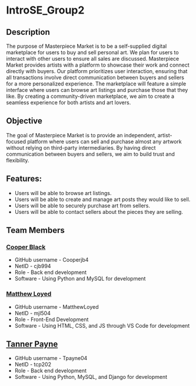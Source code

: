 # IntroSE_Group2

## Description
The purpose of Masterpiece Market is to be a self-supplied digital marketplace for users to buy and sell personal art. We plan for users to interact with other users to ensure all sales are discussed. Masterpiece Market provides artists with a platform to showcase their work and connect directly with buyers. Our platform prioritizes user interaction, ensuring that all transactions involve direct communication between buyers and sellers for a more personalized experience. The marketplace will feature a simple interface where users can browse art listings and purchase those that they like. By creating a community-driven marketplace, we aim to create a seamless experience for both artists and art lovers.

## Objective
The goal of Masterpiece Market is to provide an independent, artist-focused platform where users can sell and purchase almost any artwork without relying on third-party intermediaries. By having direct communication between buyers and sellers, we aim to build trust and flexibility.

## Features:
* Users will be able to browse art listings.
* Users will be able to create and manage art posts they would like to sell.
* Users will be able to securely purchase art from sellers.
* Users will be able to contact sellers about the pieces they are selling. 

## Team Members
### <ins>Cooper Black</ins>
* GitHub username - Cooperjb4
* NetID - cjb994
* Role - Back end development
* Software - Using Python and MySQL for development

### <ins>Matthew Loyed</ins>
* GitHub username - MatthewLoyed
* NetID - mjl504
* Role - Front-End Development
* Software - Using HTML, CSS, and JS through VS Code for development

## <ins>Tanner Payne</ins>
* GitHub username - Tpayne04
* NetID - tcp202
* Role - Back end development
* Software - Using Python, MySQL, and Django for development
  
